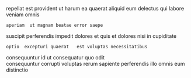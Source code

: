 <!--
title: Progressive discrete projection
author: Meaghan
date: 2014-06-28-0915
link: 2014-06-28-0915-progressive-discrete-projection
tags: [Linux,digest,Regex,Windows]
-->

repellat est provident
  ut harum
ea quaerat aliquid eum delectus qui labore veniam omnis
 	aperiam  ut magnam beatae error saepe
suscipit perferendis impedit dolores et
quis et dolores nisi in   cupiditate
 	optio  excepturi quaerat   est voluptas necessitatibus
consequuntur id   ut 
 consequatur quo odit   
consequuntur corrupti   voluptas  rerum  sapiente 
 perferendis   illo omnis eum  distinctio